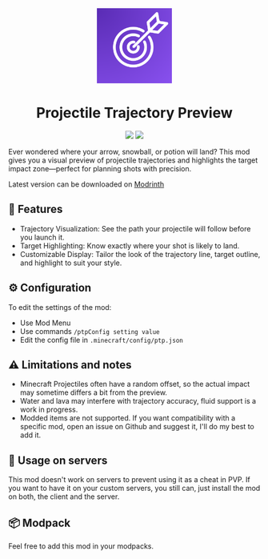 <div align="center">
  <img src="https://raw.githubusercontent.com/maDU59/ProjectilesTrajectoryPreview/1.21/src/main/resources/assets/ptp/icon.png" width="150">
  <h1>Projectile Trajectory Preview</h1>

  <a href="https://modrinth.com/mod/ptp"><img src="https://img.shields.io/badge/dynamic/json?color=158000&label=downloads&prefix=+%20&query=downloads&url=https://api.modrinth.com/v2/project/preyrsIh&logo=modrinth"></a>
  <a href="https://curseforge.com/minecraft/mc-mods/ptp"><img src="https://cf.way2muchnoise.eu/full_1348218_downloads.svg"></a>
</div>

Ever wondered where your arrow, snowball, or potion will land? This mod gives you a visual preview of projectile trajectories and highlights the target impact zone—perfect for planning shots with precision.

Latest version can be downloaded on [Modrinth](https://modrinth.com/mod/ptp)

## 🔎 Features

- Trajectory Visualization: See the path your projectile will follow before you launch it.
- Target Highlighting: Know exactly where your shot is likely to land.
- Customizable Display: Tailor the look of the trajectory line, target outline, and highlight to suit your style.

## ⚙️ Configuration

To edit the settings of the mod:
- Use Mod Menu
- Use commands `/ptpConfig setting value`
- Edit the config file in `.minecraft/config/ptp.json`


## ⚠️ Limitations and notes

- Minecraft Projectiles often have a random offset, so the actual impact may sometime differs a bit from the preview.
- Water and lava may interfere with trajectory accuracy, fluid support is a work in progress.
- Modded items are not supported. If you want compatibility with a specific mod, open an issue on Github and suggest it, I'll do my best to add it.

## 🛑 Usage on servers 

This mod doesn't work on servers to prevent using it as a cheat in PVP. If you want to have it on your custom servers, you still can, just install the mod on both, the client and the server.

## 📦 Modpack

Feel free to add this mod in your modpacks.
